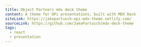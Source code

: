 ```yaml
---
title: Object Partners mdx deck theme
content: A theme for OPi presentations, built with MDX Deck
siteLink: https://jakepartusch-opi-mdx-theme.netlify.com/
sourceLink: https://github.com/JakePartusch/mdx-deck-theme
tags:
  - react
  - presentation
---
```


